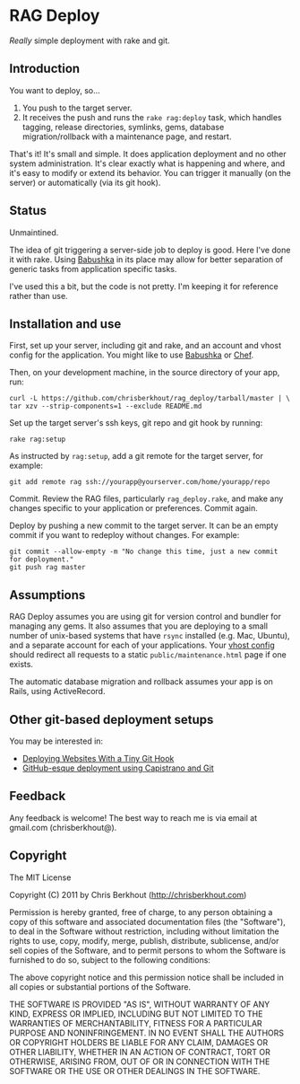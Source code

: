 # RAG Deploy

_Really_ simple deployment with rake and git.

## Introduction

You want to deploy, so...

1. You push to the target server. 
2. It receives the push and runs the `rake rag:deploy` task, which handles tagging, release directories, symlinks, gems, database migration/rollback with a maintenance page, and restart.

That's it! It's small and simple. It does application deployment and no other system administration. It's clear exactly what is happening and where, and it's easy to modify or extend its behavior. You can trigger it manually (on the server) or automatically (via its git hook).

## Status

Unmaintined.

The idea of git triggering a server-side job to deploy is good. Here I've done it with rake. Using [Babushka](http://babushka.me/) in its place may allow for better separation of generic tasks from application specific tasks.

I've used this a bit, but the code is not pretty. I'm keeping it for reference rather than use.

## Installation and use

First, set up your server, including git and rake, and an account and vhost config for the application. You might like to use [Babushka](http://babushka.me/) or [Chef](http://wiki.opscode.com/display/chef/).

Then, on your development machine, in the source directory of your app, run:

    curl -L https://github.com/chrisberkhout/rag_deploy/tarball/master | \
    tar xzv --strip-components=1 --exclude README.md

Set up the target server's ssh keys, git repo and git hook by running:

    rake rag:setup

As instructed by `rag:setup`, add a git remote for the target server, for example:

    git add remote rag ssh://yourapp@yourserver.com/home/yourapp/repo

Commit. Review the RAG files, particularly `rag_deploy.rake`, and make any changes specific to your application or preferences. Commit again.

Deploy by pushing a new commit to the target server. It can be an empty commit if you want to redeploy without changes. For example:

    git commit --allow-empty -m "No change this time, just a new commit for deployment."
    git push rag master

## Assumptions

RAG Deploy assumes you are using git for version control and bundler for managing any gems. It also assumes that you are deploying to a small number of unix-based systems that have `rsync` installed (e.g. Mac, Ubuntu), and a separate account for each of your applications. Your [vhost config](https://github.com/chrisberkhout/babushka-deps/blob/master/user/site.rb) should redirect all requests to a static `public/maintenance.html` page if one exists.

The automatic database migration and rollback assumes your app is on Rails, using ActiveRecord.

## Other git-based deployment setups

You may be interested in:

* [Deploying Websites With a Tiny Git Hook](http://ryanflorence.com/deploying-websites-with-a-tiny-git-hook/)
* [GitHub-esque deployment using Capistrano and Git](https://github.com/rubypond/git-based-deploy)

## Feedback

Any feedback is welcome! The best way to reach me is via email at gmail.com (chrisberkhout@).

## Copyright

The MIT License

Copyright (C) 2011 by Chris Berkhout (http://chrisberkhout.com)

Permission is hereby granted, free of charge, to any person obtaining a copy
of this software and associated documentation files (the "Software"), to deal
in the Software without restriction, including without limitation the rights
to use, copy, modify, merge, publish, distribute, sublicense, and/or sell
copies of the Software, and to permit persons to whom the Software is
furnished to do so, subject to the following conditions:

The above copyright notice and this permission notice shall be included in
all copies or substantial portions of the Software.

THE SOFTWARE IS PROVIDED "AS IS", WITHOUT WARRANTY OF ANY KIND, EXPRESS OR
IMPLIED, INCLUDING BUT NOT LIMITED TO THE WARRANTIES OF MERCHANTABILITY,
FITNESS FOR A PARTICULAR PURPOSE AND NONINFRINGEMENT. IN NO EVENT SHALL THE
AUTHORS OR COPYRIGHT HOLDERS BE LIABLE FOR ANY CLAIM, DAMAGES OR OTHER
LIABILITY, WHETHER IN AN ACTION OF CONTRACT, TORT OR OTHERWISE, ARISING FROM,
OUT OF OR IN CONNECTION WITH THE SOFTWARE OR THE USE OR OTHER DEALINGS IN
THE SOFTWARE.
